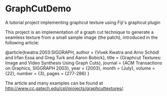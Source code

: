 # GraphCutDemo
A tutorial project implementing graphcut texture using Fiji's graphcut plugin

This project is an implementation of a graph cut technique to generate a seamless texture 
from a small sample image (the patch), introduced in the following article:

@article{kwatra:2003:SIGGRAPH,
    author = {Vivek Kwatra and Arno Schödl and Irfan Essa and Greg Turk and Aaron Bobick},
    title = {Graphcut Textures: Image and Video Synthesis Using Graph Cuts},
    journal = {ACM Transactions on Graphics, SIGGRAPH 2003},
    year = {2003},
    month = {July},
    volume = {22},
    number = {3},
    pages = {277-286}
}
 
The article and many examples can be found at http://www.cc.gatech.edu/cpl/projects/graphcuttextures/.